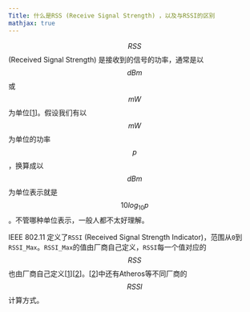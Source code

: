 ```yaml
---
Title: 什么是RSS (Receive Signal Strength) ，以及与RSSI的区别
mathjax: true
---
```


$$\mathit{RSS}$$ (Received Signal Strength) 是接收到的信号的功率，通常是以 $$\mathit{dB}m$$ 或 $$mW$$ 为单位[[1]]。假设我们有以 $$mW$$ 为单位的功率 $$p$$，换算成以 $$\mathit{dB}m$$ 为单位表示就是 $$10 log_{10} p$$。不管哪种单位表示，一般人都不太好理解。

IEEE 802.11 定义了`RSSI` (Received Signal Strength Indicator)，范围从`0`到`RSSI_Max`。`RSSI_Max`的值由厂商自己定义，`RSSI`每一个值对应的 $$\mathit{RSS}$$ 也由厂商自己定义[[1]][[2]]。[[2]]中还有Atheros等不同厂商的 $$\mathit{RSSI}$$ 计算方式。

[1]: https://arxiv.org/pdf/1709.01015.pdf "A Survey of Indoor Localization Systems and Technologies"
[2]: http://madwifi-project.org/attachment/wiki/UserDocs/RSSI/Converting_Signal_Strength.pdf?format=raw "Converting Signal Strength Percentage to dBm Values"
